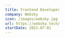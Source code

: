 ```yaml
---
title: Frontend Developer
company: Websky
icon: /images/websky.jpg
url: https://websky.tech/
startDate: 2021-07-01
---
```

